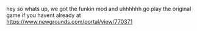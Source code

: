 hey so whats up, we got the funkin mod and uhhhhhh go play the original game if you havent already at https://www.newgrounds.com/portal/view/770371
